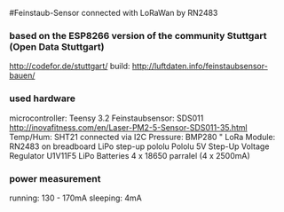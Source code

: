 #Feinstaub-Sensor connected with LoRaWan by RN2483
### based on the ESP8266 version of the community Stuttgart (Open Data Stuttgart)
http://codefor.de/stuttgart/  build: http://luftdaten.info/feinstaubsensor-bauen/

### used hardware
microcontroller:	Teensy 3.2
Feinstaubsensor:	SDS011		http://inovafitness.com/en/Laser-PM2-5-Sensor-SDS011-35.html
Temp/Hum:			SHT21		connected via I2C
Pressure:			BMP280 		    "
LoRa Module:		RN2483		on breadboard
LiPo step-up		pololu		Pololu 5V Step-Up Voltage Regulator U1V11F5
LiPo Batteries		4 x 18650 parralel  (4 x 2500mA)

### power measurement
running:  130 - 170mA
sleeping:   4mA

